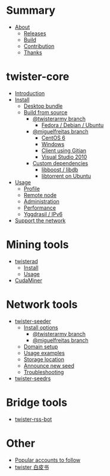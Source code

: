 # Summary

- [About](./about/index.md)
    - [Releases](./about/releases.md)
    - [Build](./about/build.md)
    - [Contribution](./about/contribution.md)
    - [Thanks](./about/thanks.md)

# twister-core

- [Introduction](./twister-core/about.md)
- [Install]()
    - [Desktop bundle](./twister-core/desktop-bundle.md)
    - [Build from source](./twister-core/build-from-source.md)
        - [@twisterarmy branch]()
            - [Fedora / Debian / Ubuntu](./twister-core/twisterarmy/build-on-linux.md)
        - [@miguelfreitas branch]()
            - [CentOS 6](./twister-core/miguelfreitas/compiling-twister-on-centos-6.md)
            - [Windows](./twister-core/miguelfreitas/compiling-for-windows.md)
            - [Client using Gitian](./twister-core/miguelfreitas/build-native-windows-client-using-gitian.md)
            - [Visual Studio 2010](./twister-core/miguelfreitas/building-twister-with-visual-studio-2010.md)
        - [Custom dependencies]()
            - [libboost / libdb](./twister-core/custom-dependencies.md)
            - [libtorrent on Ubuntu](./twister-core/libtorrent-build-on-ubuntu.md)
- [Usage](./twister-core/usage.md)
    - [Profile](./twister-core/profile.md)
    - [Remote node](./twister-core/remote-node.md)
    - [Administration](./twister-core/administration.md)
    - [Performance](./twister-core/performance.md)
    - [Yggdrasil / IPv6](./twister-core/yggdrasil.md)
- [Support the network](./twister-core/support-the-network.md)

# Mining tools

- [twisterad](./twisterad/index.md)
    - [Install](./twisterad/install.md)
    - [Usage](./twisterad/usage.md)
- [CudaMiner](./cudaminer-twister/index.md)

# Network tools

- [twister-seeder](./twister-seeder/index.md)
    - [Install options](./twister-seeder/install-options.md)
        - [@twisterarmy branch](./twister-seeder/twisterarmy/install.md)
        - [@miguelfreitas branch]()
    - [Domain setup](./twister-seeder/domain-setup.md)
    - [Usage examples](./twister-seeder/usage-examples.md)
    - [Storage location](./twister-seeder/storage-location.md)
    - [Announce new seed](./twister-seeder/announce-new-seed.md)
    - [Troubleshooting](./twister-seeder/troubleshooting.md)
- [twister-seedrs](./twister-seedrs/index.md)

# Bridge tools

- [twister-rss-bot](./twister-rss-bot/index.md)

# Other

- [Popular accounts to follow](./popular-accounts-to-follow.md)
- [twister 白皮书](./twister白皮书.md)